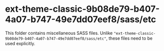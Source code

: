 # ext-theme-classic-9b08de79-b407-4a07-b747-49e7dd07eef8/sass/etc

This folder contains miscellaneous SASS files. Unlike `"ext-theme-classic-9b08de79-b407-4a07-b747-49e7dd07eef8/sass/etc"`, these files
need to be used explicitly.
